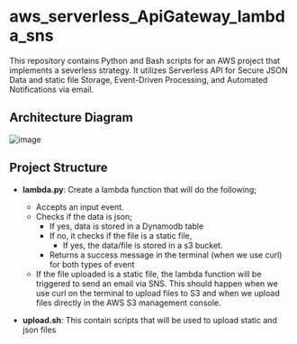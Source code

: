 # aws_serverless_ApiGateway_lambda_sns
This repository contains Python and Bash scripts for an AWS project that implements a severless strategy. It utilizes Serverless API for Secure JSON Data and static file Storage, Event-Driven Processing, and Automated Notifications via email.

## Architecture Diagram

![image](https://github.com/user-attachments/assets/ea02febd-2259-4b36-a457-c11a52e1e460)

## Project Structure
  
- **lambda.py**: Create a lambda function that will do the following;
  - Accepts an input event.
  - Checks if the data is json;
    - If yes, data is stored in a Dynamodb table
    - If no, it checks if the file is a static file,
      - If yes, the data/file is stored in a s3 bucket.
    - Returns a success message in the terminal (when we use curl) for both types of event
  - If the file uploaded is a static file, the lambda function will be triggered to send an email via SNS. This should happen when we use curl on the terminal to upload files to S3 and when we upload files directly in the AWS S3 management console. 



- **upload.sh**: This contain scripts that will be used to upload static and json files
